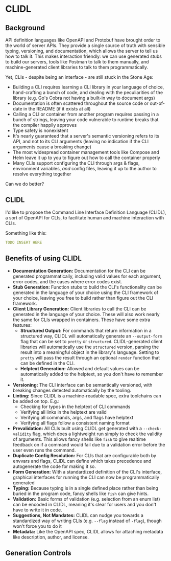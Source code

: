CLIDL
=====
Background
----------
API definition languages like OpenAPI and Protobuf have brought order to the world of server APIs. They provide a single source of truth with sensible typing, versioning, and documentation, which allows the server to tell us how to talk it. This makes interaction friendly: we can use generated stubs to build our servers, tools like Postman to talk to them manually, and machine-generated client libraries to talk to them programmatically.

Yet, CLIs - despite being an interface - are still stuck in the Stone Age:

- Building a CLI requires learning a CLI library in your language of choice, hand-crafting a bunch of code, and dealing with the peculiarities of the library (e.g. Go's Cobra not having a built-in way to document args)
- Documentation is often scattered throughout the source code or out-of-date in the README (if it exists at all)
- Calling a CLI or container from another program requires passing in a bunch of strings, leaving your code vulnerable to runtime breaks that the compiler happily approves
- Type safety is nonexistent
- It's nearly guaranteed that a server's semantic versioning refers to its API, and not to its CLI arguments (leaving no indication if the CLI arguments cause a breaking change)
- The most widespread container management tools like Compose and Helm leave it up to you to figure out how to call the container properly
- Many CLIs support configuring the CLI through args & flags, environment variables, _and_ config files, leaving it up to the author to resolve everything together

Can we do better?

CLIDL
-----
I'd like to propose the Command Line Interface Definition Language (CLIDL), a sort of OpenAPI for CLIs, to facilitate human and machine interaction with CLIs.

Something like this:

```yaml
TODO INSERT HERE
```

Benefits of using CLIDL
-----------------------

- **Documentation Generation:** Documentation for the CLI can be generated programmatically, including valid values for each argument, error codes, and the cases where error codes exist.
- **Stub Generation:** Function stubs to build the CLI's functionality can be generated in the language of your choice using the CLI framework of your choice, leaving you free to build rather than figure out the CLI framework.
- **Client Library Generation:** Client libraries to call the CLI can be generated in the language of your choice. These will also work nearly the same for CLIs wrapped in containers. These have some extra features:
    - **Structured Output:** For commands that return information in a structured way, CLIDL will automatically generate an `--output-form` flag that can be set to `pretty` or `structured`. CLIDL-generated client libraries will automatically use the `structured` version, parsing the result into a meaningful object in the library's language. Setting to `pretty` will pass the result through an optional `render` function that can be defined in the CLI.
    - **Helptext Generation:** Allowed and default values can be automatically added to the helptext, so you don't have to remember it.
- **Versioning:** The CLI interface can be semantically versioned, with breaking changes detected automatically by the tooling.
- **Linting:** Since CLIDL is a machine-readable spec, extra toolchains can be added on top. E.g.:
    - Checking for typos in the helptext of CLI commands
    - Verifying all links in the helptext are valid
    - Verifying all commands, args, and flags have helptext
    - Verifying all flags follow a consistent naming format
- **Prevalidation:** All CLIs built using CLIDL get generated with a `--check-validity` flag, which does a lightweight run simply to check the validity of arguments. This allows fancy shells like `fish` to give realtime feedback on if a command would fail due to a validation error before the user even runs the command.
- **Duplicate Config Resolution:** For CLIs that are configurable both by envvars and flags, CLIDL can define which takes precedence and autogenerate the code for making it so.
- **Form Generation:** With a standardized definition of the CLI's interface, graphical interfaces for running the CLI can now be programmatically generated
- **Typing:** Because typing is in a single defined place rather than being buried in the program code, fancy shells like `fish` can give hints.
- **Validation:** Basic forms of validation (e.g. selection from an enum list) can be encoded in CLIDL, meaning it's clear for users and you don't have to write it in code.
- **Suggestions, Not Mandates:** CLIDL can nudge you towards a standardized way of writing CLIs (e.g. `--flag` instead of `-flag`), though won't force you to do it
- **Metadata:** Like the OpenAPI spec, CLIDL allows for attaching metadata like description, author, and license.

Generation Controls
-------------------
